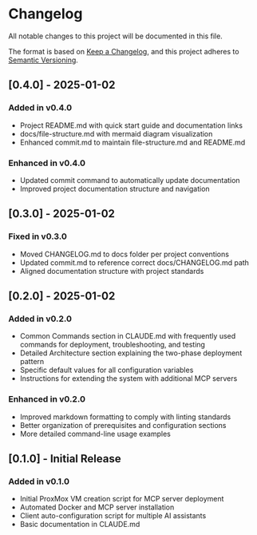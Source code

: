 # Changelog

All notable changes to this project will be documented in this file.

The format is based on [Keep a Changelog](https://keepachangelog.com/en/1.0.0/),
and this project adheres to [Semantic Versioning](https://semver.org/spec/v2.0.0.html).

## [0.4.0] - 2025-01-02

### Added in v0.4.0

- Project README.md with quick start guide and documentation links
- docs/file-structure.md with mermaid diagram visualization
- Enhanced commit.md to maintain file-structure.md and README.md

### Enhanced in v0.4.0

- Updated commit command to automatically update documentation
- Improved project documentation structure and navigation

## [0.3.0] - 2025-01-02

### Fixed in v0.3.0

- Moved CHANGELOG.md to docs folder per project conventions
- Updated commit.md to reference correct docs/CHANGELOG.md path
- Aligned documentation structure with project standards

## [0.2.0] - 2025-01-02

### Added in v0.2.0

- Common Commands section in CLAUDE.md with frequently used commands for deployment, troubleshooting, and testing
- Detailed Architecture section explaining the two-phase deployment pattern
- Specific default values for all configuration variables
- Instructions for extending the system with additional MCP servers

### Enhanced in v0.2.0

- Improved markdown formatting to comply with linting standards
- Better organization of prerequisites and configuration sections
- More detailed command-line usage examples

## [0.1.0] - Initial Release

### Added in v0.1.0

- Initial ProxMox VM creation script for MCP server deployment
- Automated Docker and MCP server installation
- Client auto-configuration script for multiple AI assistants
- Basic documentation in CLAUDE.md